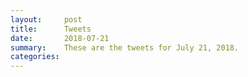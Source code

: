 ```yaml
---
layout:     post
title:      Tweets
date:       2018-07-21
summary:    These are the tweets for July 21, 2018.
categories:
---
```


